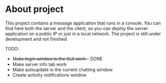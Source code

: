 # About project
This project contains a message application that runs in a console. You can find here both the server and the client, so you can deploy the server application on a public IP or just in a local network. The project is still under development and not finished.

TODO:
- M̶a̶k̶e̶ ̶l̶o̶g̶i̶n̶ ̶w̶i̶n̶d̶o̶w̶ ̶i̶n̶ ̶t̶h̶e̶ ̶G̶U̶I̶ ̶w̶o̶r̶k̶ - DONE
- Make server info tab work
- Make autoupdate in the current chatting window
- Create activity notifications window
